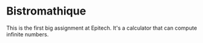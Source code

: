 # Bistromathique
This is the first big assignment at Epitech. It's a calculator that can compute infinite numbers.
